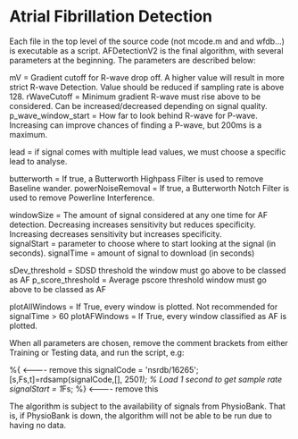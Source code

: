 # Atrial Fibrillation Detection
Each file in the top level of the source code (not mcode.m and and wfdb...) is executable as a script. 
AFDetectionV2 is the final algorithm, with several parameters at the beginning. The parameters are described below:

mV = Gradient cutoff for R-wave drop off. A higher value will result in more strict R-wave Detection. Value should be reduced if sampling rate is above 128.
rWaveCutoff = Minimum gradient R-wave must rise above to be considered. Can be increased/decreased depending on signal quality. 
p_wave_window_start = How far to look behind R-wave for P-wave. Increasing can improve chances of finding a P-wave, but 200ms is a maximum. 

lead = if signal comes with multiple lead values, we must choose a specific lead to analyse.

butterworth = If true, a Butterworth Highpass Filter is used to remove Baseline wander.
powerNoiseRemoval = If true, a Butterworth Notch Filter is used to remove Powerline Interference.

windowSize = The amount of signal considered at any one time for AF detection. Decreasing increases sensitivity but reduces specificity. 
    Increasing decreases sensitivity but increases specificity.  
signalStart = parameter to choose where to start looking at the signal (in seconds). 
signalTime = amount of signal to download (in seconds)

sDev_threshold = SDSD threshold the window must go above to be classed as AF
p_score_threshold = Average pscore threshold window must go above to be classed as AF

plotAllWindows = If True, every window is plotted. Not recommended for signalTime > 60
plotAFWindows = If True, every window classified as AF is plotted. 

When all parameters are chosen, remove the comment brackets from either Training or Testing data, and run the script, e.g:

%{ <---- remove this
signalCode = 'nsrdb/16265'; 
[s,Fs,t]=rdsamp(signalCode,[], 250*1); % Load 1 second to get sample rate
signalStart = 1*Fs;
%} <---- remove this

The algorithm is subject to the availability of signals from PhysioBank. That is, if PhysioBank is down, the 
algorithm will not be able to be run due to having no data. 
